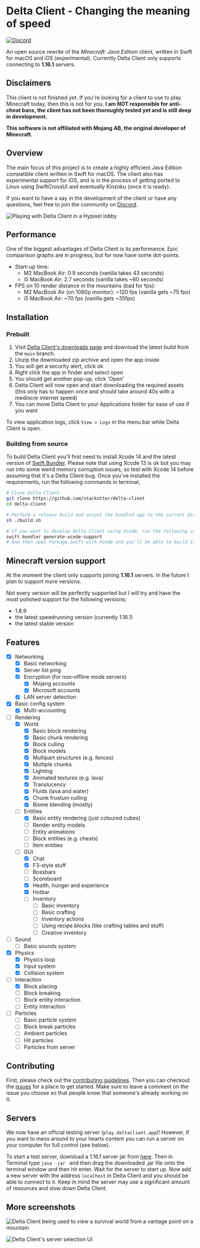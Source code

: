# Delta Client - Changing the meaning of speed

[![Discord](https://img.shields.io/discord/851058836776419368.svg?label=&logo=discord&logoColor=ffffff&color=5C5C5C&labelColor=6A7EC2)](https://deltaclient.app/discord)

An open source rewrite of the *Minecraft: Java Edition* client, written in Swift for macOS and iOS (experimental). Currently Delta Client only supports connecting to **1.16.1** servers.

## Disclaimers

This client is not finished yet. If you're looking for a client to use to play Minecraft today, then this is not for you. **I am NOT responsible for anti-cheat bans, the client has not been thoroughly tested yet and is still deep in development.**

**This software is not affiliated with Mojang AB, the original developer of Minecraft.**

## Overview

The main focus of this project is to create a highly efficient Java Edition compatible client written in Swift for macOS. The client also has experimental support for iOS, and is in the process of getting ported to Linux using SwiftCrossUI and eventually Kinzoku (once it is ready).

If you want to have a say in the development of the client or have any questions, feel free to join the community on [Discord](https://deltaclient.app/discord).

![Playing with Delta Client in a Hypixel lobby](Screenshots/hypixel-3.png)

## Performance

One of the biggest advantages of Delta Client is its performance. Epic comparison graphs are in progress, but for now have some dot-points.

- Start-up time:
  - M2 MacBook Air: 0.9 seconds (vanilla takes 43 seconds)
  - i5 MacBook Air: 2.7 seconds (vanilla takes ~60 seconds)
- FPS on 10 render distance in the mountains (bad for fps):
  - M2 MacBook Air (on 1080p monitor): ~120 fps (vanilla gets ~75 fps)
  - i5 MacBook Air: ~70 fps (vanilla gets ~35fps)

## Installation

### Prebuilt

1. Visit [Delta Client's downloads page](https://delta.stackotter.dev/downloads) and download the
   latest build from the `main` branch.
2. Unzip the downloaded zip archive and open the app inside
3. You will get a security alert, click ok
4. Right click the app in finder and select open
5. You should get another pop-up, click 'Open'
6. Delta Client will now open and start downloading the required assets (this only has to happen once and should take around 40s with a mediocre internet speed)
7. You can move Delta Client to your Applications folder for ease of use if you want

To view application logs, click `View > Logs` in the menu bar while Delta Client is open.

### Building from source

To build Delta Client you'll first need to install Xcode 14 and the latest version of [Swift Bundler](https://github.com/stackotter/swift-bundler). Please note that using Xcode 13 is ok but you may run into some weird memory corruption issues, so test with Xcode 14 before assuming that it's a Delta Client bug. Once you've installed the requirements, run the following commands in terminal;

```sh
# Clone Delta Client
git clone https://github.com/stackotter/delta-client
cd delta-client

# Perform a release build and output the bundled app to the current directory
sh ./build.sh

# If you want to develop Delta Client using Xcode, run the following command
swift bundler generate-xcode-support
# And then open Package.swift with Xcode and you'll be able to build it from Xcode too
```

## Minecraft version support

At the moment the client only supports joining **1.16.1** servers. In the future I plan to support more versions. 

Not every version will be perfectly supported but I will try and have the most polished support for the following versions;

- 1.8.9
- the latest speedrunning version (currently 1.16.1)
- the latest stable version

## Features

- [x] Networking
  - [x] Basic networking
  - [x] Server list ping
  - [x] Encryption (for non-offline mode servers)
    - [x] Mojang accounts
    - [x] Microsoft accounts
  - [x] LAN server detection
- [x] Basic config system
  - [x] Multi-accounting
- [ ] Rendering
  - [x] World
    - [x] Basic block rendering
    - [x] Basic chunk rendering
    - [x] Block culling
    - [x] Block models
    - [x] Multipart structures (e.g. fences)
    - [x] Multiple chunks
    - [x] Lighting
    - [x] Animated textures (e.g. lava)
    - [x] Translucency
    - [x] Fluids (lava and water)
    - [x] Chunk frustum culling
    - [x] Biome blending (mostly)
  - [ ] Entities
    - [x] Basic entity rendering (just coloured cubes)
    - [ ] Render entity models
    - [ ] Entity animations
    - [ ] Block entities (e.g. chests)
    - [ ] Item entities
  - [ ] GUI
    - [x] Chat
    - [x] F3-style stuff
    - [ ] Bossbars
    - [ ] Scoreboard
    - [x] Health, hunger and experience
    - [x] Hotbar
    - [ ] Inventory
      - [ ] Basic inventory
      - [ ] Basic crafting
      - [ ] Inventory actions
      - [ ] Using recipe blocks (like crafting tables and stuff)
      - [ ] Creative inventory
- [ ] Sound
  - [ ] Basic sounds system
- [x] Physics
  - [x] Physics loop
  - [x] Input system
  - [x] Collision system
- [ ] Interaction
  - [x] Block placing
  - [ ] Block breaking
  - [ ] Block entity interaction
  - [ ] Entity interaction
- [ ] Particles
  - [ ] Basic particle system
  - [ ] Block break particles
  - [ ] Ambient particles
  - [ ] Hit particles
  - [ ] Particles from server

## Contributing

First, please check out the [contributing guidelines](Contributing.md). Then you can checkout the [issues](https://github.com/stackotter/delta-client/issues) for a place to get started. Make sure to leave a comment on the issue you choose so that people know that someone's already working on it.

## Servers

We now have an official testing server (`play.deltaclient.app`)! However, if you want to mess around to your hearts content you can run a server on your computer for full control (see below).

To start a test server, download a 1.16.1 server jar from [here](https://mcversions.net/download/1.16.1). Then in Terminal type `java -jar ` and then drag the downloaded .jar file onto the terminal window and then hit enter. Wait for the server to start up. Now add a new server with the address `localhost` in Delta Client and you should be able to connect to it. Keep in mind the server may use a significant amount of resources and slow down Delta Client.

## More screenshots

![Delta Client being used to view a survival world from a vantage point on a mountain](Screenshots/survival.png)

![Delta Client's server selection UI](Screenshots/ui.png)
